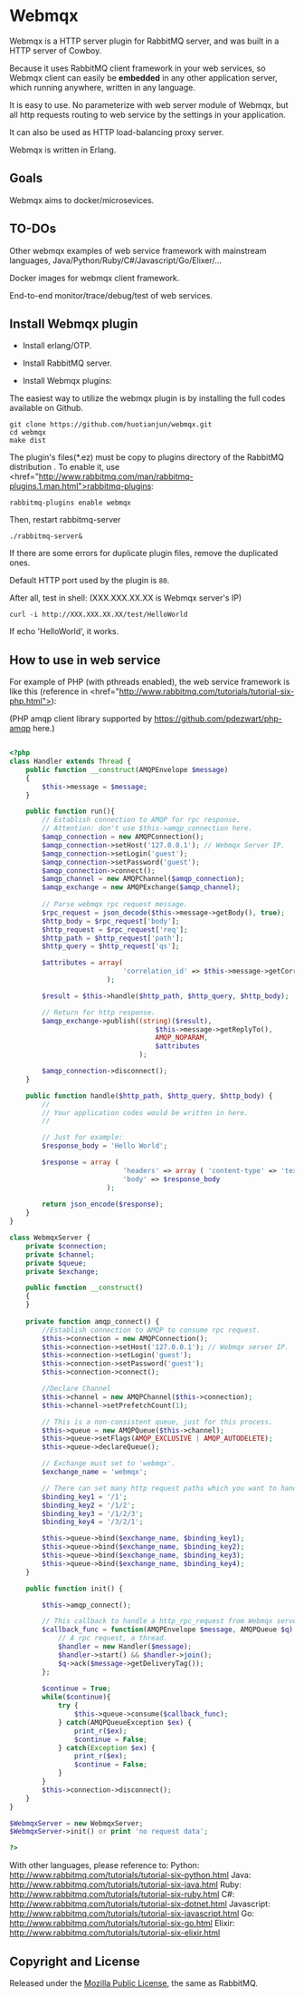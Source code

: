 Webmqx
======

Webmqx is a HTTP server plugin for RabbitMQ server, and was built in a HTTP server of Cowboy. 

Because it uses RabbitMQ client framework in your web services, so Webmqx client can easily be **embedded** in any other application server, which running anywhere, written in any language. 

It is easy to use. No parameterize with web server module of Webmqx,  but all http requests routing to web service by the settings in your application.

It can also be used as HTTP load-balancing proxy server.

Webmqx is written in Erlang.

Goals
-----

Webmqx aims to docker/microsevices. 

TO-DOs
------

Other webmqx examples of web service framework with mainstream languages, Java/Python/Ruby/C#/Javascript/Go/Elixer/...

Docker images for webmqx client framework.

End-to-end monitor/trace/debug/test of web services.


Install Webmqx plugin
---------------------

 *  Install erlang/OTP.

 *  Install RabbitMQ server.

 *  Install Webmqx plugins:

The easiest	way	to utilize the webmqx plugin is by installing the full codes available on Github.
```
git clone https://github.com/huotianjun/webmqx.git
cd webmqx
make dist
```
The plugin's files(*.ez) must be copy to plugins directory of the RabbitMQ distribution . 
To enable it, use <href="http://www.rabbitmq.com/man/rabbitmq-plugins.1.man.html">rabbitmq-plugins</a>:

```
rabbitmq-plugins enable webmqx
```

Then, restart rabbitmq-server
```
./rabbitmq-server&
```
If there are some errors for duplicate plugin files, remove the duplicated ones.

Default HTTP port used by the plugin is `80`.

After all, test in shell: (XXX.XXX.XX.XX is Webmqx server's IP)
```
curl -i http://XXX.XXX.XX.XX/test/HelloWorld
```
If echo 'HelloWorld', it works.

How to use in web service
-------------------------

For example of PHP (with pthreads enabled), the web service framework is like this (reference in <href="http://www.rabbitmq.com/tutorials/tutorial-six-php.html">): 

(PHP amqp client library supported by https://github.com/pdezwart/php-amqp here.)

```PHP

<?php
class Handler extends Thread {
	public function __construct(AMQPEnvelope $message)
	{
		$this->message = $message;
	}

	public function run(){
		// Establish connection to AMQP for rpc response.
		// Attention: don't use $this->amqp_connection here.
		$amqp_connection = new AMQPConnection();
		$amqp_connection->setHost('127.0.0.1'); // Webmqx Server IP.
		$amqp_connection->setLogin('guest'); 
		$amqp_connection->setPassword('guest');
		$amqp_connection->connect();
		$amqp_channel = new AMQPChannel($amqp_connection);
		$amqp_exchange = new AMQPExchange($amqp_channel);
		
		// Parse webmqx rpc request message.
		$rpc_request = json_decode($this->message->getBody(), true);
		$http_body = $rpc_request['body'];
		$http_request = $rpc_request['req'];
		$http_path = $http_request['path'];
		$http_query = $http_request['qs'];

		$attributes = array(
							'correlation_id' => $this->message->getCorrelationId()
						);

		$result = $this->handle($http_path, $http_query, $http_body);

		// Return for http response.
		$amqp_exchange->publish((string)($result),
									$this->message->getReplyTo(), 
									AMQP_NOPARAM,
									$attributes
								);

		$amqp_connection->disconnect();
	}

	public function handle($http_path, $http_query, $http_body) {
		//
		// Your application codes would be written in here.
		//

		// Just for example:
		$response_body = 'Hello World';	

		$response = array (
							'headers' => array ( 'content-type' => 'text/html') ,
							'body' => $response_body 
						);
		
		return json_encode($response);
	}
}

class WebmqxServer {
	private $connection;
	private $channel;
	private $queue;
	private $exchange;

	public function __construct()
	{
	}
	
	private function amqp_connect() {
		//Establish connection to AMQP to consume rpc request.
		$this->connection = new AMQPConnection();
		$this->connection->setHost('127.0.0.1'); // Webmqx server IP.
		$this->connection->setLogin('guest');
		$this->connection->setPassword('guest');
		$this->connection->connect();

		//Declare Channel
		$this->channel = new AMQPChannel($this->connection);
		$this->channel->setPrefetchCount(1);

		// This is a non-consistent queue, just for this process.
		$this->queue = new AMQPQueue($this->channel);
		$this->queue->setFlags(AMQP_EXCLUSIVE | AMQP_AUTODELETE);
		$this->queue->declareQueue();

		// Exchange must set to 'webmqx'.
		$exchange_name = 'webmqx';

		// There can set many http request paths which you want to handle, for example:
		$binding_key1 = '/1';
		$binding_key2 = '/1/2';
		$binding_key3 = '/1/2/3';
		$binding_key4 = '/3/2/1';

		$this->queue->bind($exchange_name, $binding_key1);
		$this->queue->bind($exchange_name, $binding_key2);
		$this->queue->bind($exchange_name, $binding_key3);
		$this->queue->bind($exchange_name, $binding_key4);
	}

	public function init() {

		$this->amqp_connect();	

		// This callback to handle a http_rpc_request from Webmqx server.
		$callback_func = function(AMQPEnvelope $message, AMQPQueue $q) {
			// A rpc request, a thread.
			$handler = new Handler($message);
			$handler->start() && $handler->join();
			$q->ack($message->getDeliveryTag());
		};
		
		$continue = True;
		while($continue){
			try {
				$this->queue->consume($callback_func);
			} catch(AMQPQueueException $ex) {
				print_r($ex);
				$continue = False;
			} catch(Exception $ex) {
				print_r($ex);
				$continue = False;
			}
		}
		$this->connection->disconnect();
	}		
}

$WebmqxServer = new WebmqxServer;
$WebmqxServer->init() or print 'no request data';

?>

```

With other languages, please reference to:
Python: http://www.rabbitmq.com/tutorials/tutorial-six-python.html
Java: http://www.rabbitmq.com/tutorials/tutorial-six-java.html
Ruby: http://www.rabbitmq.com/tutorials/tutorial-six-ruby.html
C#: http://www.rabbitmq.com/tutorials/tutorial-six-dotnet.html
Javascript: http://www.rabbitmq.com/tutorials/tutorial-six-javascript.html
Go: http://www.rabbitmq.com/tutorials/tutorial-six-go.html
Elixir: http://www.rabbitmq.com/tutorials/tutorial-six-elixir.html


## Copyright and License

Released under the [Mozilla Public License](http://www.rabbitmq.com/mpl.html),
the same as RabbitMQ.
